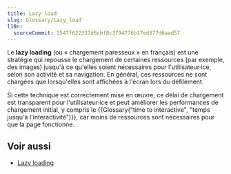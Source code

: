 ```yaml
---
title: Lazy load
slug: Glossary/Lazy_load
l10n:
  sourceCommit: 2547f622337d6cbf8c3794776b17ed377d6aad57
---
```


Le **lazy loading** (ou «&nbsp;chargement paresseux&nbsp;» en français) est une stratégie qui repousse le chargement de certaines ressources (par exemple, des images) jusqu'à ce qu'elles soient nécessaires pour l'utilisateur·ice, selon son activité et sa navigation. En général, ces ressources ne sont chargées que lorsqu'elles sont affichées à l'écran lors du défilement.

Si cette technique est correctement mise en œuvre, ce délai de chargement est transparent pour l'utilisateur·ice et peut améliorer les performances de chargement initial, y compris le {{Glossary("time to interactive", "temps jusqu'à l'interactivité")}}, car moins de ressources sont nécessaires pour que la page fonctionne.

## Voir aussi

- [Lazy loading](/fr/docs/Web/Performance/Guides/Lazy_loading)
